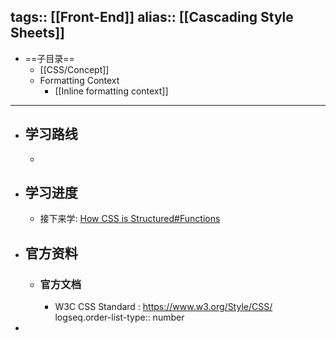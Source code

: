 tags:: [[Front-End]]
alias:: [[Cascading Style Sheets]]
---

- ==子目录==
	- [[CSS/Concept]]
	- Formatting Context
		- [[Inline formatting context]]
- ---
- ## 学习路线
	-
- ## 学习进度
	- 接下来学: [How CSS is Structured#Functions](https://developer.mozilla.org/en-US/docs/Learn/CSS/First_steps/How_CSS_is_structured#functions)
- ## 官方资料
	- ### 官方文档
		- W3C CSS Standard : https://www.w3.org/Style/CSS/
		  logseq.order-list-type:: number
-